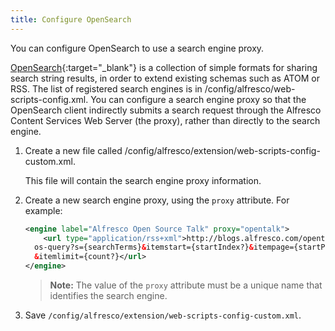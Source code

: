 ```yaml
---
title: Configure OpenSearch
---
```


You can configure OpenSearch to use a search engine proxy.

[OpenSearch](https://github.com/dewitt/opensearch){:target="_blank"} is a collection of simple formats for sharing search string results, in order to extend existing schemas such as ATOM or RSS. The list of registered search engines is in /config/alfresco/web-scripts-config.xml. You can configure a search engine proxy so that the OpenSearch client indirectly submits a search request through the Alfresco Content Services Web Server (the proxy), rather than directly to the search engine.

1. Create a new file called /config/alfresco/extension/web-scripts-config-custom.xml.

    This file will contain the search engine proxy information.

2. Create a new search engine proxy, using the `proxy` attribute. For example:

    ```xml
    <engine label="Alfresco Open Source Talk" proxy="opentalk">
        <url type="application/rss+xml">http://blogs.alfresco.com/opentalk/
      os-query?s={searchTerms}&itemstart={startIndex?}&itempage={startPage?}
      &itemlimit={count?}</url>
    </engine>
    ```

   > **Note:** The value of the `proxy` attribute must be a unique name that identifies the search engine.

3. Save `/config/alfresco/extension/web-scripts-config-custom.xml`.
